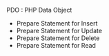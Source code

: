 PDO : PHP Data Object
 - Prepare Statement for Insert
 - Prepare Statement for Update
 - Prepare Statement for Delete
 - Prepare Statement for Read
